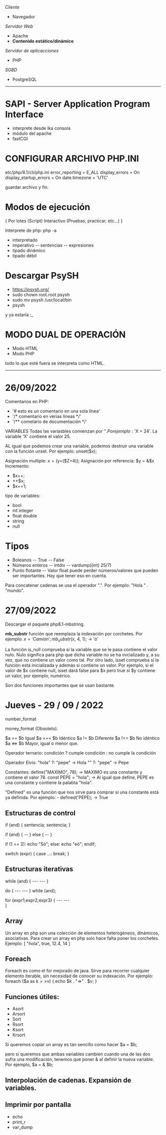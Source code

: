 _Cliente_
- Navegador
 
_Servidor Web_
- Apache
- **Contenido estático/dinámico**

_Servidor de aplicacciones_
- PHP

_SGBD_
- PostgreSQL 


-------------
# SAPI - Server Application Program Interface
- interprete desde lka consola 
- módulo del apache 
- fastCGI

# CONFIGURAR ARCHIVO PHP.INI
 etc/php/8.1/cli/php.ini
 error_reporting = E_ALL
 display_errors = On
display_startup_errors = On
date.timezone = 'UTC'

guardar archivo y fin.

# Modos de ejecución
{
    Por lotes (Script)
    Interactivo (Pruebas, practicar, etc...)
}

Interprete de php: php -a

- interpretado
- imperativo
-- sentencias
-- expresiones
- tipado dinámico
- tipado débil

# Descargar PsySH
- https://psysh.org/
- sudo chown root.root psysh
- sudo mv psysh /usr/local/bin
- psysh

y ya estaría :_


# MODO DUAL DE OPERACIÓN

- Modo HTML
- Modo PHP

<?php aquí se inicia a escribir código php, ?>
todo lo que esté fuera se interpreta como HTML.

---

# 26/09/2022

Comentarios en PHP:
- '# esto es un comentario en una sola línea'
- '/* comentario en verias líneas */'
- '/** cometario de documentación */'

VARIABLES
Todas las variasbles comienzan por '$'. Por ejemplo: '$X = 24'. La variable 'X' contiene el valor 25.

AL igual que podemos crear una variable, podemos destruir una variable con la función unset. Por ejemplo: unset($x);

Asignación multiple: $x=($y=($Z=4));
Asignación por referencia: $y = &$x
Incremento:
- $x++;
- ++$x;
- $x+=1;

tipo de variables:
- bool
- int       integer
- float     double
- string
- null


# Tipos
- Boleanos
-- True
-- False
- Números enteros
-- intdiv
-- vardump((int) 25/7)
- Punto flotante
-- Valor float puede perder números/valores que pueden ser importantes. Hay que tener eso en cuenta.


Para concatenar cadenas se usa el operador ".". Por ejemplo: "Hola " . "mundo".

# 27/09/2022

Descargar el paquete php8.1-mbstring. 

 **mb_substr** función que reemplaza la indexación por corchetes. Por ejemplo:
 $x = 'Camión';
 mb_substr($x, 4, 1); -> 'ó'

La función is_null comprueba si la variable que se le pasa contiene el valor nulo. Nulo significa para php que dicha variable no se ha inicializado y, a su vez, que no contiene un valor como tal. Por otro lado, isset comprueba si la función está inicializada y además si contiene un valor. Por ejemplo, si el valor de $x contiene null, isset dará false para $x pero true si $y contiene un valor, por ejemplo, numérico.

Son dos funciones importantes que se usan bastante.


# Jueves - 29 / 09 / 2022 

number_format

money_format (Obsoleto).

$a == $b    Igual
$a === $b   Idéntico
$a != $b    Diferente
$a !== $b   No idéntico
$a <=> $b Mayor, igual o menor que.

Operador ternario: 
    condición ? cumple condición : no cumple la condición

Operador Elvis:
    "hola" ?: "pepe"    -> Hola
    "" ?: "pepe"        -> Pepe

Constantes: 
    define("MAXIMO", 78);   -> MAXIMO es una constante y contiene el valor 78.
    const PEPE = "hola";    -> Al igual que define, PEPE es una constante y contiene la palabta "hola".

"Defined" es una función que nos sirve para comprar si una constante está ya definida. Por ejemplo: 
    - defined('PEPE);       ->  True


## Estructuras de control

if (and) {
    sentencia;
    sentencia;
}

if (and) {
    --
} else {
    --
}

if (1 == 2):
    echo "Só";
else:
    echo "eó";
endif;

switch (expr) {
    case ...:
        break;
}


## Estructuras iterativas

while (and) {
    ---
    ---
}

do {
    ---
    ---
} while (and);

for (expr1;expr2;expr3) {
    ---
    ---   
}


## Array

Un array en php son una colección de elementos heterogéneos, dinámicos, asociativas. Para crear un array en php solo hace falta poner los corchetes.
Ejemplo: [
    "hola",
    true,
    12.4,
    14
]

## Foreach

Foreach es como el for mejorado de java. Sirve para recorrer cualquier elemento iterable, sin necesidad de conocer su indexación.
Por ejemplo:
    foreach ($a as $k=>$v) {
        echo $k . "=>" . $v;
    }

## Funciones útiles:
* Asort
* Arsort
* Sort
* Rsort
* Ksort
* Krsort

Si queremos copiar un array es tan sencillo como hacer
$a = $b;

pero si queremos que ambas variables cambien cuando una de las dos sufra una modificación, tenemos que poner & al definir la nueva variable. Por ejemplo, $a = & $b;


## Interpolación de cadenas. Expansión de variables.

## Imprimir por pantalla
* echo
* print_r
* var_dump


